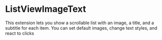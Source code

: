 # ListViewImageText
This extension lets you show a scrollable list with an image, a title, and a subtitle for each item. You can set default images, change text styles, and react to clicks
